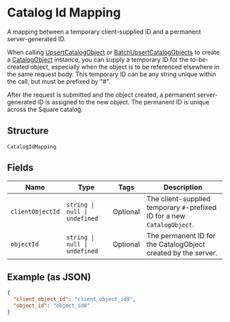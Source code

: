 <!-- Optimized: 2025-10-06 -->
<!-- RPM: 1.6.2.1.1.6.2.1_catalog-id-mapping_20251006 -->
<!-- Session: E2E RPM DNA Application -->
<!-- AOM: RND (Reggie & Dro) -->
<!-- COI: TECHNOLOGY -->
<!-- RPM: HIGH -->
<!-- ACTION: BUILD -->


# Catalog Id Mapping

A mapping between a temporary client-supplied ID and a permanent server-generated ID.

When calling [UpsertCatalogObject](../../doc/api/catalog.md#upsert-catalog-object) or
[BatchUpsertCatalogObjects](../../doc/api/catalog.md#batch-upsert-catalog-objects) to
create a [CatalogObject](../../doc/models/catalog-object.md) instance, you can supply
a temporary ID for the to-be-created object, especially when the object is to be referenced
elsewhere in the same request body. This temporary ID can be any string unique within
the call, but must be prefixed by "#".

After the request is submitted and the object created, a permanent server-generated ID is assigned
to the new object. The permanent ID is unique across the Square catalog.

## Structure

`CatalogIdMapping`

## Fields

| Name | Type | Tags | Description |
|  --- | --- | --- | --- |
| `clientObjectId` | `string \| null \| undefined` | Optional | The client-supplied temporary `#`-prefixed ID for a new `CatalogObject`. |
| `objectId` | `string \| null \| undefined` | Optional | The permanent ID for the CatalogObject created by the server. |

## Example (as JSON)

```json
{
  "client_object_id": "client_object_id8",
  "object_id": "object_id0"
}
```
